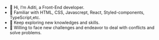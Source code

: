 - 👋 Hi, I’m Aditi, a Front-End developer.
- 🌱 Familiar with HTML, CSS, Javascrept, React, Styled-components, TypeScript,etc.
- 🌱 Keep exploring new knowledges and skills.
- 🌱 Willing to face new challenges and endeavor to deal with conflicts and solve problems.
